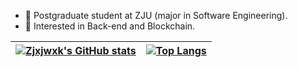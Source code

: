 - 📖 Postgraduate student at ZJU (major in Software Engineering).
- 🍭 Interested in Back-end and Blockchain.

| [![Zjxjwxk's GitHub stats](https://github-readme-stats.vercel.app/api?username=zjxjwxk&show_icons=true)](https://github.com/zjxjwxk) | [![Top Langs](https://github-readme-stats.vercel.app/api/top-langs/?username=zjxjwxk&hide=html,css,php,vue&layout=compact)](https://github.com/zjxjwxk) |
| ------------------------------------------------------------ | ------------------------------------------------------------ |
<!--
**zjxjwxk/zjxjwxk** is a ✨ _special_ ✨ repository because its `README.md` (this file) appears on your GitHub profile.

Here are some ideas to get you started:

- 🔭 I’m currently working on ...
- 🌱 I’m currently learning ...
- 👯 I’m looking to collaborate on ...
- 🤔 I’m looking for help with ...
- 💬 Ask me about ...
- 📫 How to reach me: ...
- 😄 Pronouns: ...
- ⚡ Fun fact: ...
-->
